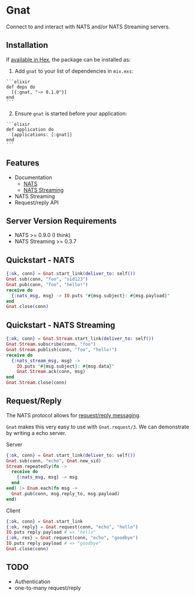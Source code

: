 # Gnat

Connect to and interact with NATS and/or NATS Streaming servers.

## Installation

If [available in Hex](https://hex.pm/docs/publish), the package can be installed as:

  1. Add `gnat` to your list of dependencies in `mix.exs`:

    ```elixir
    def deps do
      [{:gnat, "~> 0.1.0"}]
    end
    ```

  2. Ensure `gnat` is started before your application:

    ```elixir
    def application do
      [applications: [:gnat]]
    end
    ```

## Features

  * Documentation
    * [NATS](Gnat.html)
    * [NATS Streaming](Gnat.Stream.html)
  * NATS Streaming
  * Request/reply API

## Server Version Requirements

  * NATS >= 0.9.0 (I think)
  * NATS Streaming >= 0.3.7

## Quickstart - NATS

```elixir
{:ok, conn} = Gnat.start_link(deliver_to: self())
Gnat.sub(conn, "foo", "sid123")
Gnat.pub(conn, "foo", "hello!")
receive do
  {:nats_msg, msg} -> IO.puts "#{msg.subject}: #{msg.payload}"
end
Gnat.close(conn)
```

## Quickstart - NATS Streaming

```elixir
{:ok, conn} = Gnat.Stream.start_link(deliver_to: self())
Gnat.Stream.subscribe(conn, "foo")
Gnat.Stream.publish(conn, "foo", "hello!")
receive do
  {:nats_stream_msg, msg} ->
    IO.puts "#{msg.subject}: #{msg.data}"
    Gnat.Stream.ack(conn, msg)
end
Gnat.Stream.close(conn)
```

## Request/Reply

The NATS protocol allows for [request/reply messaging](https://nats.io/documentation/concepts/nats-req-rep/).

`Gnat` makes this very easy to use with `Gnat.request/3`. We can demonstrate by
writing a echo server.

Server
```elixir
{:ok, conn} = Gnat.start_link(deliver_to: self())
Gnat.sub(conn, "echo", Gnat.new_sid)
Stream.repeatedly(fn ->
  receive do
    {:nats_msg, msg} -> msg
  end
end) |> Enum.each(fn msg ->
  Gnat.pub(conn, msg.reply_to, msg.payload)
end)
```

Client
```elixir
{:ok, conn} = Gnat.start_link
{:ok, reply} = Gnat.request(conn, "echo", "hello")
IO.puts reply.payload # => "hello"
{:ok, res} = Gnat.request(conn, "echo", "goodbye")
IO.puts reply.payload # => "goodbye"
Gnat.close(conn)
```

## TODO

  * Authentication
  * one-to-many request/reply
